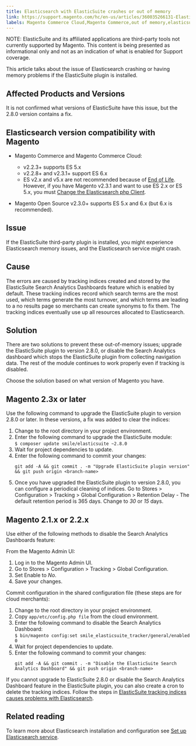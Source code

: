 ```yaml
---
title: Elasticsearch with ElasticSuite crashes or out of memory
link: https://support.magento.com/hc/en-us/articles/360035266131-Elasticsearch-with-ElasticSuite-crashes-or-out-of-memory
labels: Magento Commerce Cloud,Magento Commerce,out of memory,elasticsuite,elasticsearch crashes,elasticsuite tracking indices,plugin,2.3.x,2.2.x,2.1.x,how to,ElasticSuite 2.8.0
---
```


<p class="info">NOTE: ElasticSuite and its affiliated applications are third-party tools not currently supported by Magento. This content is being presented as informational only and not as an indication of what is enabled for Support coverage.</p>

This article talks about the issue of Elasticsearch crashing or having memory problems if the ElasticSuite plugin is installed.

## Affected Products and Versions

It is not confirmed what versions of ElasticSuite have this issue, but the 2.8.0 version contains a fix.

## Elasticsearch version compatibility with Magento

* Magento Commerce and Magento Commerce Cloud:
    
    * v2.2.3+ supports ES 5.x
    * v2.2.8+ and v2.3.1+ support ES 6.x
    * ES v2.x and v5.x are not recommended because of [End of Life](https://www.elastic.co/support/eol). However, if you have Magento v2.3.1 and want to use ES 2.x or ES 5.x, you must [Change the Elasticsearch php Client](https://devdocs.magento.com/guides/v2.3/config-guide/elasticsearch/es-downgrade.html).
    
    
    
* Magento Open Source v2.3.0+ supports ES 5.x and 6.x (but 6.x is recommended).

## Issue

If the ElasticSuite third-party plugin is installed, you might experience Elasticsearch memory issues, and the Elasticsearch service might crash.

## Cause

The errors are caused by tracking indices created and stored by the ElasticSuite Search Analytics Dashboards feature which is enabled by default. These tracking indices record which search terms are the most used, which terms generate the most turnover, and which terms are leading to a no results page so merchants can create synonyms to fix them. The tracking indices eventually use up all resources allocated to Elasticsearch.

## Solution

There are two solutions to prevent these out-of-memory issues; upgrade the ElasticSuite plugin to version 2.8.0, or disable the Search Analytics dashboard which stops the ElasticSuite plugin from collecting navigation data. The rest of the module continues to work properly even if tracking is disabled.  

Choose the solution based on what version of Magento you have.

## Magento 2.3x or later

Use the following command to upgrade the ElasticSuite plugin to version 2.8.0 or later. In these versions, a fix was added to clear the indices:

<ol><li>Change to the root directory in your project environment.</li><li>Enter the following command to upgrade the ElasticSuite module:<br/><code>$ composer update smile/elasticsuite ~2.8.0</code>
</li><li>Wait for project dependencies to update.</li><li>Enter the following command to commit your changes:<br/>
<pre class="line-numbers"><code class="language-clike">git add -A &amp;&amp; git commit . -m "Upgrade ElasticSuite plugin version" &amp;&amp; git push origin &lt;branch-name></code></pre>
</li><li>Once you have upgraded the ElasticSuite plugin to version 2.8.0, you can configure a periodical cleaning of indices. Go to Stores > Configuration > Tracking > Global Configuration > Retention Delay - The default retention period is 365 days. Change to <em>30</em> or <em>15</em> days.</li></ol>

## Magento 2.1.x or 2.2.x 

Use either of the following methods to disable the Search Analytics Dashboards feature:

From the Magento Admin UI:

1. Log in to the Magento Admin UI.
1. Go to Stores > Configuration > Tracking > Global Configuration.
1. Set Enable to _No_.
1. Save your changes.``  ``

Commit configuration in the shared configuration file (these steps are for cloud merchants):

<ol><li>Change to the root directory in your project environment.</li><li>Copy <code>app/etc/config.php file</code> from the cloud environment.</li><li>Enter the following command to disable the Search Analytics Dashboard:<br/><code>$ bin/magento config:set smile_elasticsuite_tracker/general/enabled 0</code>
</li><li>
<code></code>Wait for project dependencies to update.</li><li>Enter the following command to commit your changes:<br/>
<pre class="line-numbers"><code class="language-clike">git add -A &amp;&amp; git commit . -m "Disable the ElasticSuite Search Analytics Dashboard" &amp;&amp; git push origin &lt;branch-name>  </code></pre>
</li></ol>

If you cannot upgrade to ElasticSuite 2.8.0 or disable the Search Analytics Dashboard feature in the ElasticSuite plugin, you can also create a cron to delete the tracking indices. Follow the steps in [ElasticSuite tracking indices causes problems with Elasticsearch](https://support.magento.com/hc/en-us/articles/360034921492).

## Related reading

To learn more about Elasticsearch installation and configuration see [Set up Elasticsearch service](https://devdocs.magento.com/guides/v2.3/cloud/project/project-conf-files_services-elastic.html?itm_source=devdocs&amp;itm_medium=search_page&amp;itm_campaign=federated_search&amp;itm_term=elasticsearch). 